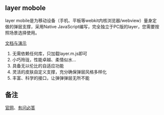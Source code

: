 ﻿## layer mobole

layer mobile是为移动设备（手机、平板等webkit内核浏览器/webview）量身定做的弹层支撑，采用Native
JavaScript编写，完全独立于PC版的layer，您需要按照场景选择使用。

[文档与演示](http://sentsin.com/layui/layer/)

1. 无需依赖任何库，只加载layer.m.js即可
2. 小巧玲珑，性能卓越、柔情似水…
3. 具备无以伦比的自适应功能
4. 灵活的皮肤自定义支撑，充分确保弹层风格多样化
5. 丰富、科学的接口，让弹弹弹层无所不能

## 备注

[官网](http://sentsin.com/layui/layer/)、[有问必答](http://say.sentsin.com/home-48.html)